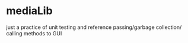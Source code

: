 # mediaLib
just a practice of unit testing and reference passing/garbage collection/ calling methods to GUI
